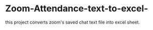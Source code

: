 # Zoom-Attendance-text-to-excel-
this project converts zoom's saved chat text file into excel sheet.
